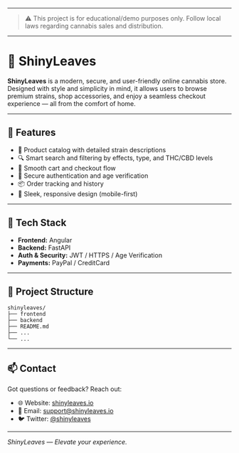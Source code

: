 
---
> ⚠️ This project is for educational/demo purposes only. Follow local laws regarding cannabis sales and distribution.
---

# 🌿 ShinyLeaves

**ShinyLeaves** is a modern, secure, and user-friendly online cannabis store. Designed with style and simplicity in mind, it allows users to browse premium strains, shop accessories, and enjoy a seamless checkout experience — all from the comfort of home.

---

## 🚀 Features

- 🌱 Product catalog with detailed strain descriptions
- 🔍 Smart search and filtering by effects, type, and THC/CBD levels
- 🛒 Smooth cart and checkout flow
- 🔐 Secure authentication and age verification
- 📦 Order tracking and history
- 🎨 Sleek, responsive design (mobile-first)

---

## 🧰 Tech Stack

- **Frontend:** Angular
- **Backend:** FastAPI  
- **Auth & Security:** JWT / HTTPS / Age Verification 
- **Payments:** PayPal / CreditCard

---

## 📁 Project Structure
```
shinyleaves/
├── frontend
├── backend
├── README.md
├── ...
└── ...
```
---

## 📫 Contact

Got questions or feedback? Reach out:

* 🌐 Website: [shinyleaves.io](https://shinyleaves.io)
* 📧 Email: [support@shinyleaves.io](mailto:support@shinyleaves.io)
* 🐦 Twitter: [@shinyleaves](https://twitter.com/shinyleaves)

---

*ShinyLeaves — Elevate your experience.*
